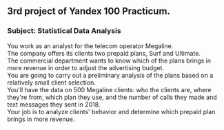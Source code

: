 ## 3rd  project of Yandex 100 Practicum.

### Subject: Statistical Data Analysis

You work as an analyst for the telecom operator Megaline. <br>
The company offers its clients two prepaid plans, Surf and Ultimate. <br>
The commercial department wants to know which of the plans brings in more revenue in order to adjust the advertising budget.<br>
You are going to carry out a preliminary analysis of the plans based on a relatively small client selection. <br>
You'll have the data on 500 Megaline clients: who the clients are, where they're from, which plan they use, and the number of calls they made and text messages they sent in 2018. <br>
Your job is to analyze clients' behavior and determine which prepaid plan brings in more revenue.





